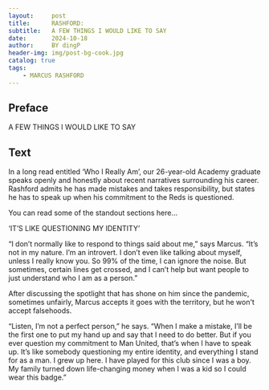 ```yaml
---
layout:     post
title:      RASHFORD: 
subtitle:   A FEW THINGS I WOULD LIKE TO SAY
date:       2024-10-18
author:     BY dingP
header-img: img/post-bg-cook.jpg
catalog: true
tags:
    - MARCUS RASHFORD
---
```


## Preface

A FEW THINGS I WOULD LIKE TO SAY



## Text

In a long read entitled ‘Who I Really Am’, our 26-year-old Academy graduate speaks openly and honestly about recent narratives surrounding his career. Rashford admits he has made mistakes and takes responsibility, but states he has to speak up when his commitment to the Reds is questioned. 

You can read some of the standout sections here…

‘IT’S LIKE QUESTIONING MY IDENTITY’

“I don’t normally like to respond to things said about me,” says Marcus. “It’s not in my nature. I’m an introvert. I don’t even like talking about myself, unless I really know you. So 99% of the time, I can ignore the noise. But sometimes, certain lines get crossed, and I can’t help but want people to just understand who I am as a person.”

After discussing the spotlight that has shone on him since the pandemic, sometimes unfairly, Marcus accepts it goes with the territory, but he won't accept falsehoods.

“Listen, I’m not a perfect person,” he says. “When I make a mistake, I’ll be the first one to put my hand up and say that I need to do better. But if you ever question my commitment to Man United, that’s when I have to speak up. It’s like somebody questioning my entire identity, and everything I stand for as a man. I grew up here. I have played for this club since I was a boy. My family turned down life-changing money when I was a kid so I could wear this badge.”

